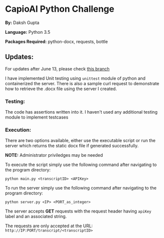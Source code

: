 # CapioAI Python Challenge

**By:** Daksh Gupta

**Language:** Python 3.5

**Packages Required:** python-docx, requests, bottle

## Updates:

For updates after June 13, please check [this branch](https://github.com/dakshaau/CapioAI/tree/daksh)

I have implemented Unit testing using `unittest` module of python and containerized the server. There is also a sample curl request to demonstrate how to retrieve the .docx file using the server I created.

### Testing:

The code has assertions written into it. I haven't used any additional testing module to implement testcases

### Execution:

There are two options available, either use the executable script or run the server which returns the static docx file if generated successfully.

**NOTE:** Administrator priviledges may be needed

To execute the script simply use the following command after navigating to the program directory:

```Batchfile
python main.py <transcriptID> <APIKey>
```

To run the server simply use the following command after navigating to the program directory:

```Batchfile
python server.py <IP> <PORT_as_integer>
```

The server accepts **GET** requests with the request header having `apiKey` label and an associated string.

The requests are only accepted at the URL: `http://IP:PORT/transcript/<transcriptID>`
